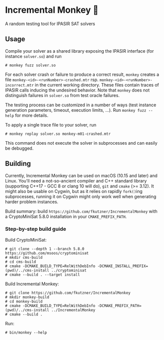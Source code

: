 # Incremental Monkey 🐒

A random testing tool for IPASIR SAT solvers

## Usage

Compile your solver as a shared library exposing the IPASIR 
interface (for instance `solver.so`) and run
```
# monkey fuzz solver.so
```

For each solver crash or failure to produce a correct result,
`monkey` creates a file `monkey-<id>-<runNumber>-crashed.mtr`
rsp. `monkey-<id>-<runNumber>-incorrect.mtr` in the current working
directory. These files contain traces of IPASIR calls inducing the
undesired behavior. Note that `monkey` does not distinguish failures
in `solver.so` from test oracle failures.

The testing process can be customized in a number of ways
(test instance generation parameters, timeout, execution limits, ...).
Run `monkey fuzz --help` for more details.

To apply a single trace file to your solver, run
```
# monkey replay solver.so monkey-m01-crashed.mtr
```
This command does not execute the solver in subprocesses and can
easily be debugged.


## Building

Currently, Incremental Monkey can be used on macOS (10.15 and later)
and Linux. You'll need a not-so-ancient compiler and C++ standard
library (supporting C++17 - GCC 8 or clang 10 will do),  `git` and 
`cmake` (>= 3.12). It might also be usable on Cygwin, but as it relies
on rapidly `fork()`ing subprocesses, running it on Cygwin might only work
well when generating harder problem instances.

Build summary: build `https://github.com/fkutzner/IncrementalMonkey` with
a CryptoMiniSat 5.8.0 installation in your `CMAKE_PREFIX_PATH`.

### Step-by-step build guide

Build CryptoMiniSat:

```
# git clone --depth 1 --branch 5.8.0 https://github.com/msoos/cryptominisat
# mkdir cms-build
# cd cms-build
# cmake -DCMAKE_BUILD_TYPE=RelWithDebInfo -DCMAKE_INSTALL_PREFIX=(pwd)/../cms-install ../cryptominisat
# cmake --build . --target install
```

Build Incremental Monkey:
```
# git clone https://github.com/fkutzner/IncrementalMonkey
# mkdir monkey-build
# cd monkey-build
# cmake -DCMAKE_BUILD_TYPE=RelWithDebInfo -DCMAKE_PREFIX_PATH=(pwd)/../cms-install ../IncrementalMonkey
# cmake --build .
```

Run:
```
# bin/monkey --help
```



